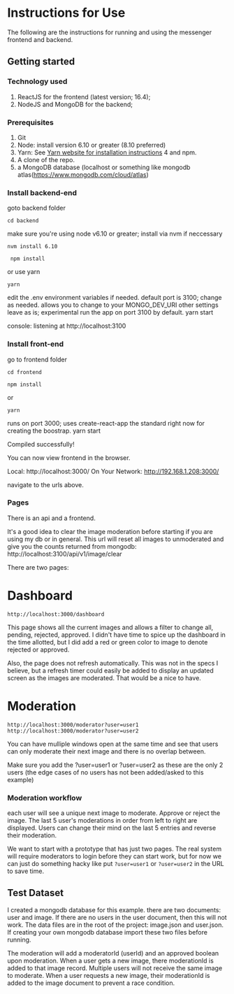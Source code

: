 # Instructions for Use

The following are the instructions for running and using the messenger frontend and backend.

## Getting started

### Technology used

1. ReactJS for the frontend (latest version; 16.4);
2. NodeJS and MongoDB for the backend;

### Prerequisites

1. Git
2. Node: install version 6.10 or greater (8.10 preferred)
3. Yarn: See [Yarn website for installation instructions](https://yarnpkg.com/lang/en/docs/install/)
4 and npm.
5. A clone of the repo.
6. a MongoDB database (localhost or something like mongodb atlas(https://www.mongodb.com/cloud/atlas)

### Install backend-end
 goto backend folder
 ```
 cd backend
 ```
 
 make sure you're using node v6.10 or greater; install via nvm if neccessary
 ```
 nvm install 6.10
 ```
```
 npm install
 ```
 or use yarn
 ```
 yarn
 ```
 
 edit the .env environment variables if needed. 
 default port is 3100; change as needed.
 allows you to change to your MONGO_DEV_URI other settings leave as is; experimental
 run the app on port 3100 by default.
 yarn start

console: listening at http://localhost:3100

### Install front-end
 go to frontend folder
 ```
 cd frontend
 ```
 
 ```
 npm install
 ```
 or
 ```
 yarn
 ```
 runs on port 3000; uses create-react-app the standard right now for creating the boostrap.
 yarn start

Compiled successfully!

You can now view frontend in the browser.

  Local:            http://localhost:3000/
  On Your Network:  http://192.168.1.208:3000/

navigate to the urls above.

### Pages

There is an api and a frontend.

It's a good idea to clear the image moderation before starting if you are using my db or in general.
This url will reset all images to unmoderated and give you the counts returned from mongodb:
http://localhost:3100/api/v1/image/clear

There are two pages:
# Dashboard
```
http://localhost:3000/dashboard
```

This page shows all the current images and allows a filter to change all, pending, rejected, approved.
I didn't have time to spice up the dashboard in the time allotted, but I did add a red or green color to image
to denote rejected or approved.

Also, the page does not refresh automatically. This was not in the specs I believe, but a refresh timer could easily be added to display an updated screen as the images are moderated. That would be a nice to have.

# Moderation
```
http://localhost:3000/moderator?user=user1
http://localhost:3000/moderator?user=user2
```

You can have mulliple windows open at the same time and see that users can only moderate their next image
and there is no overlap between.

Make sure you add the ?user=user1 or ?user=user2 as these are the only 2 users
(the edge cases of no users has not been added/asked to this example)

### Moderation workflow
each user will see a unique next image to moderate.
Approve or reject the image. The last 5 user's moderations in order from left to right are displayed.
Users can change their mind on the last 5 entries and reverse their moderation.


We want to start with a prototype that has just two pages. The real system will require moderators to login before they can start work, but for now we can just do something hacky like put `?user=user1` or `?user=user2` in the URL to save time.

## Test Dataset

I created a mongodb database for this example. there are two documents: user and image.
If there are no users in the user document, then this will not work.
The data files are in the root of the project: image.json and user.json.
If creating your own mongodb database import these two files before running.

The moderation will add a moderatorId (userId) and an approved boolean upon moderation.
When a user gets a new image, there moderationId is added to that image record.
Multiple users will not receive the same image to moderate.
When a user requests a new image, their moderationId is added to the image document to prevent a race condition.


